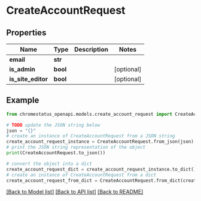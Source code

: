 # CreateAccountRequest


## Properties

Name | Type | Description | Notes
------------ | ------------- | ------------- | -------------
**email** | **str** |  | 
**is_admin** | **bool** |  | [optional] 
**is_site_editor** | **bool** |  | [optional] 

## Example

```python
from chromestatus_openapi.models.create_account_request import CreateAccountRequest

# TODO update the JSON string below
json = "{}"
# create an instance of CreateAccountRequest from a JSON string
create_account_request_instance = CreateAccountRequest.from_json(json)
# print the JSON string representation of the object
print(CreateAccountRequest.to_json())

# convert the object into a dict
create_account_request_dict = create_account_request_instance.to_dict()
# create an instance of CreateAccountRequest from a dict
create_account_request_from_dict = CreateAccountRequest.from_dict(create_account_request_dict)
```
[[Back to Model list]](../README.md#documentation-for-models) [[Back to API list]](../README.md#documentation-for-api-endpoints) [[Back to README]](../README.md)


